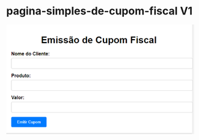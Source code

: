 # pagina-simples-de-cupom-fiscal V1


<!DOCTYPE html>
<html lang="en">
<head>
    <meta charset="UTF-8">
    <meta name="viewport" content="width=device-width, initial-scale=1.0">

</head>
<body>
    <img src="https://raw.githubusercontent.com/GilmarSistema/pagina-simples-de-cupom-fiscal/main/v1/v1.png" alt="Imagem" width="500">
</body>
</html>
